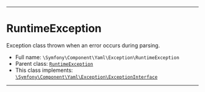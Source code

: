 ***

# RuntimeException

Exception class thrown when an error occurs during parsing.



* Full name: `\Symfony\Component\Yaml\Exception\RuntimeException`
* Parent class: [`RuntimeException`](../../../../RuntimeException.md)
* This class implements:
[`\Symfony\Component\Yaml\Exception\ExceptionInterface`](./ExceptionInterface.md)






***

